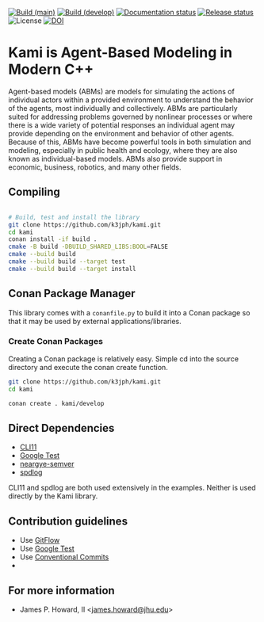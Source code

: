 [![Build (main)](https://github.com/JHUAPL/kami/actions/workflows/build-main.yml/badge.svg)](https://github.com/JHUAPL/kami/actions/workflows/build-main.yml)
[![Build (develop)](https://github.com/JHUAPL/kami/actions/workflows/build-develop.yml/badge.svg)](https://github.com/JHUAPL/kami/actions/workflows/build-develop.yml)
[![Documentation status](https://readthedocs.org/projects/kami/badge/?version=main)](https://kami.readthedocs.io/en/main/)
[![Release status](https://img.shields.io/github/release/JHUAPL/kami.svg)](https://github.com/JHUAPL/kami/releases)
![License](https://img.shields.io/github/license/JHUAPL/kami)
[![DOI](https://img.shields.io/badge/DOI-10.5281%2Fzenodo.6975259-success.svg)](https://doi.org/10.5281/zenodo.6975259)

# Kami is Agent-Based Modeling in Modern C++

Agent-based models (ABMs) are models for simulating the actions of
individual actors within a provided environment to understand the
behavior of the agents, most individually and collectively. ABMs
are particularly suited for addressing problems governed by nonlinear
processes or where there is a wide variety of potential responses
an individual agent may provide depending on the environment and
behavior of other agents. Because of this, ABMs have become powerful
tools in both simulation and modeling, especially in public health
and ecology, where they are also known as individual-based models.
ABMs also provide support in economic, business, robotics, and many
other fields.

## Compiling

```Bash

# Build, test and install the library
git clone https://github.com/k3jph/kami.git
cd kami
conan install -if build .
cmake -B build -DBUILD_SHARED_LIBS:BOOL=FALSE
cmake --build build
cmake --build build --target test
cmake --build build --target install
```

## Conan Package Manager

This library comes with a `conanfile.py` to build it into a Conan package so that
it may be used by external applications/libraries.

### Create Conan Packages

Creating a Conan package is relatively easy. Simple cd into the source directory
and execute the conan create function.

```bash
git clone https://github.com/k3jph/kami.git
cd kami

conan create . kami/develop
```

## Direct Dependencies

* [CLI11](https://github.com/CLIUtils/CLI11)
* [Google Test](https://github.com/google/googletest)
* [neargye-semver](https://github.com/Neargye/semver)
* [spdlog](https://github.com/gabime/spdlog)

CLI11 and spdlog are both used extensively in the examples.
Neither is used directly by the Kami library.

## Contribution guidelines

* Use [GitFlow](http://nvie.com/posts/a-successful-git-branching-model/)
* Use [Google Test](https://github.com/google/googletest)
* Use [Conventional Commits](https://www.conventionalcommits.org/)
*

## For more information

* James P. Howard, II <<james.howard@jhu.edu>>
